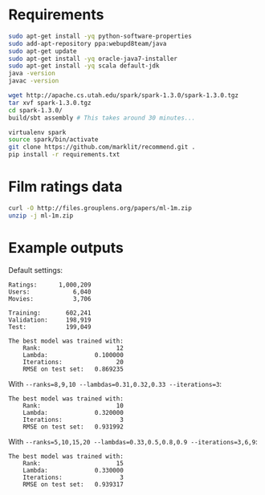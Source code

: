# Requirements

```bash
sudo apt-get install -yq python-software-properties
sudo add-apt-repository ppa:webupd8team/java
sudo apt-get update
sudo apt-get install -yq oracle-java7-installer
sudo apt-get install -yq scala default-jdk
java -version
javac -version

wget http://apache.cs.utah.edu/spark/spark-1.3.0/spark-1.3.0.tgz
tar xvf spark-1.3.0.tgz
cd spark-1.3.0/
build/sbt assembly # This takes around 30 minutes...

virtualenv spark
source spark/bin/activate
git clone https://github.com/marklit/recommend.git .
pip install -r requirements.txt
```

# Film ratings data

```bash
curl -O http://files.grouplens.org/papers/ml-1m.zip
unzip -j ml-1m.zip
```

# Example outputs

Default settings:

```
Ratings:      1,000,209
Users:            6,040
Movies:           3,706

Training:       602,241
Validation:     198,919
Test:           199,049

The best model was trained with:
    Rank:                     12
    Lambda:             0.100000
    Iterations:               20
    RMSE on test set:   0.869235
```

With `--ranks=8,9,10 --lambdas=0.31,0.32,0.33 --iterations=3`:

```
The best model was trained with:
    Rank:                     10
    Lambda:             0.320000
    Iterations:                3
    RMSE on test set:   0.931992
```

With `--ranks=5,10,15,20 --lambdas=0.33,0.5,0.8,0.9 --iterations=3,6,9`:

```
The best model was trained with:
    Rank:                     15
    Lambda:             0.330000
    Iterations:                3
    RMSE on test set:   0.939317
```
